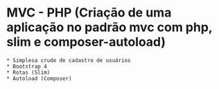 # MVC - PHP (Criação de uma aplicação no padrão mvc com php, slim e composer-autoload)

	* Simplesa crude de cadastro de usuários
	* Bootstrap 4 
	* Rotas (Slim)
	* Autoload (Composer)



